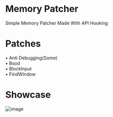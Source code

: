 # Memory Patcher
Simple Memory Patcher Made With API Hooking

# Patches
• Anti Debugging(Some)<br />
• Bsod<br />
• BlockInput<br />
• FindWindow<br />

# Showcase
![image](https://github.com/idkhidden/Memory-Patcher/assets/91305428/18fa2b61-dc34-4617-9673-f493ea58c1d8)
